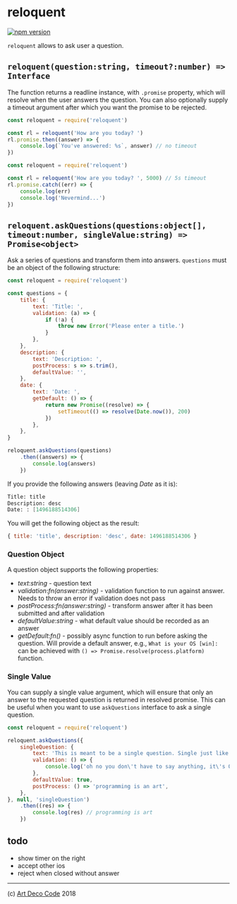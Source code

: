 # reloquent

[![npm version](https://badge.fury.io/js/reloquent.svg)](https://badge.fury.io/js/reloquent)

`reloquent` allows to ask user a question.

## `reloquent(question:string, timeout?:number) => Interface`

The function returns a readline instance, with `.promise` property, which will resolve
when the user answers the question. You can also optionally supply a timeout argument after
which you want the promise to be rejected.

```js
const reloquent = require('reloquent')

const rl = reloquent('How are you today? ')
rl.promise.then((answer) => {
    console.log(`You've answered: %s`, answer) // no timeout
})
```

```js
const reloquent = require('reloquent')

const rl = reloquent('How are you today? ', 5000) // 5s timeout
rl.promise.catch((err) => {
    console.log(err)
    console.log('Nevermind...')
})
```

## `reloquent.askQuestions(questions:object[], timeout:number, singleValue:string) => Promise<object>`

Ask a series of questions and transform them into answers. `questions` must be an object of
the following structure:

```js
const reloquent = require('reloquent')

const questions = {
    title: {
        text: 'Title: ',
        validation: (a) => {
            if (!a) {
                throw new Error('Please enter a title.')
            }
        },
    },
    description: {
        text: 'Description: ',
        postProcess: s => s.trim(),
        defaultValue: '',
    },
    date: {
        text: 'Date: ',
        getDefault: () => {
            return new Promise((resolve) => {
                setTimeout(() => resolve(Date.now()), 200)
            })
        },
    },
}

reloquent.askQuestions(questions)
    .then((answers) => {
        console.log(answers)
    })
```

If you provide the following answers (leaving _Date_ as it is):

```fs
Title: title
Description: desc
Date: : [1496188514306]
```

You will get the following object as the result:

```js
{ title: 'title', description: 'desc', date: 1496188514306 }
```

### Question Object

A question object supports the following properties:

* *text*:_string_ - question text
* *validation*:_fn(answer:string)_ - validation function to run against answer. Needs to throw an error if validation does not pass
* *postProcess*:_fn(answer:string)_ - transform answer after it has been submitted and after validation
* *defaultValue*:_string_ - what default value should be recorded as an answer
* *getDefault*:_fn()_ - possibly async function to run before asking the question. Will provide a default answer, e.g., `What is your OS [win]:` can be achieved with `() => Promise.resolve(process.platform)` function.

### Single Value

You can supply a single value argument, which will ensure that only an answer to the requested
question is returned in resolved promise. This can be useful when you want to use `askQuestions`
interface to ask a single question.

```js
const reloquent = require('reloquent')

reloquent.askQuestions({
    singleQuestion: {
        text: 'This is meant to be a single question. Single just like me.',
        validation: () => {
            console.log('oh no you don\'t have to say anything, it\'s OK.')
        },
        defaultValue: true,
        postProcess: () => 'programming is an art',
    },
}, null, 'singleQuestion')
    .then((res) => {
        console.log(res) // programming is art
    })
```

## todo

* show timer on the right
* accept other ios
* reject when closed without answer

---

(c) [Art Deco Code][1] 2018

[1]: https://artdeco.bz
